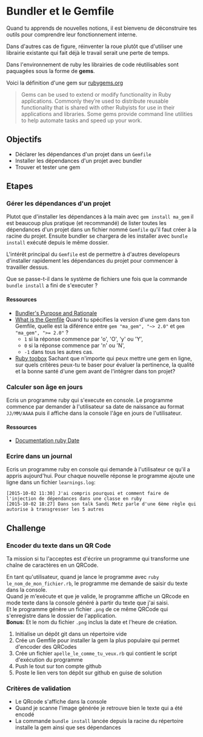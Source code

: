# Bundler et le Gemfile

Quand tu apprends de nouvelles notions, il est bienvenu de déconstruire tes outils
pour comprendre leur fonctionnement interne.

Dans d'autres cas de figure, réinventer la roue plutôt que d'utiliser une librairie
existante qui fait déjà le travail serait une perte de temps.

Dans l'environnement de ruby les librairies de code réutilisables sont paquagées
sous la forme de **gems**.

Voici la définition d'une gem sur [rubygems.org](http://guides.rubygems.org/)

> Gems can be used to extend or modify functionality in Ruby applications. Commonly they’re used to distribute reusable functionality that is shared with other Rubyists for use in their applications and libraries. Some gems provide command line utilities to help automate tasks and speed up your work.

## Objectifs

* Déclarer les dépendances d'un projet dans un `Gemfile`
* Installer les dépendances d'un projet avec bundler
* Trouver et tester une gem

## Etapes

### Gérer les dépendances d'un projet

Plutot que d'installer les dépendances à la main avec `gem install ma_gem` il est beaucoup plus pratique (et recommandé) de lister toutes les dépendances d'un projet dans un fichier nommé `Gemfile` qu'il faut créer à la racine du projet.
Ensuite bundler se chargera de les installer avec `bundle install` exécuté depuis le même dossier.

L'intérêt principal du `Gemfile` est de permettre à d'autres developeurs d'installer rapidement les dépendances du projet pour commencer à travailler dessus.

Que se passe-t-il dans le système de fichiers une fois que la commande `bundle
install` a fini de s'executer ?

#### Ressources

* [Bundler's Purpose and Rationale](http://bundler.io/rationale.html)
* [What is the Gemfile](http://tosbourn.com/what-is-the-gemfile/)
  Quand tu spécifies la version d'une gem dans ton Gemfile, quelle est la diférence entre `gem "ma_gem", "~> 2.0"` et `gem "ma_gem", ">= 2.0"` ?
    * `1` si la réponse commence par 'o', 'O', 'y' ou 'Y',
    * `0` si la réponse commence par 'n' ou 'N',
    * `-1` dans tous les autres cas.
* [Ruby toobox](https://www.ruby-toolbox.com/)
  Sachant que n'importe qui peux mettre une gem en ligne, sur quels critères
  peux-tu te baser pour évaluer la pertinence, la qualité et la bonne santé
  d'une gem avant de l'intégrer dans ton projet?

### Calculer son âge en jours

Ecris un programme ruby qui s'execute en console. Le programme commence par
demander à l'utilisateur sa date de naissance au format `JJ/MM/AAAA` puis il 
affiche dans la console l'âge en jours de l'utilisateur.

#### Ressources

* [Documentation ruby Date](http://devdocs.io/ruby/date)

### Ecrire dans un journal

Ecris un programme ruby en console qui demande à l'utilisateur ce qu'il a appris
aujourd'hui. Pour chaque nouvelle réponse le programme ajoute une ligne dans
un fichier `learnings.log`:

~~~
[2015-10-02 11:30] J'ai compris pourquoi et comment faire de l'injection de dépendances dans une classe en ruby
[2015-10-02 18:27] Dans son talk Sandi Metz parle d'une 6ème règle qui autorise à transgresser les 5 autres
~~~

## Challenge

### Encoder du texte dans un QR Code

Ta mission si tu l'acceptes est d'écrire un programme qui transforme une chaîne de caractères en un QRCode. 

En tant qu'utilisateur, quand je lance le programme avec `ruby le_nom_de_mon_fichier.rb`, le programme me demande de saisir du texte dans la console.  
Quand je m'exécute et que je valide, le programme affiche un QRcode en mode texte dans la console généré à partir du texte que j'ai saisi.  
Et le programme génère un fichier `.png` de ce même QRCode qui s'enregistre dans le dossier de l'application.  
**Bonus:** Et le nom du fichier `.png` inclus la date et l'heure de création.

1. Initialise un dépôt git dans un répertoire vide
2. Crée un Gemfile pour installer la gem la plus populaire qui permet d'encoder des QRCodes
3. Crée un fichier `apelle_le_comme_tu_veux.rb` qui contient le script d'exécution du programme
3. Push le tout sur ton compte github
4. Poste le lien vers ton dépôt sur github en guise de solution

### Critères de validation

* Le QRcode s'affiche dans la console
* Quand je scanne l'image générée je retrouve bien le texte qui a été encodé
* La commande `bundle install` lancée depuis la racine du répertoire installe la gem 
ainsi que ses dépendances
